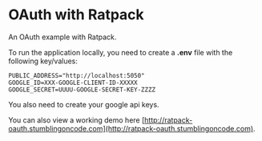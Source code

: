 OAuth with Ratpack
================

An OAuth example with Ratpack.

To run the application locally, you need to create a __.env__ file with the following key/values:

```
PUBLIC_ADDRESS="http://localhost:5050"
GOOGLE_ID=XXX-GOOGLE-CLIENT-ID-XXXXX
GOOGLE_SECRET=UUUU-GOOGLE-SECRET-KEY-ZZZZ
```

You also need to create your google api keys.

You can also view a working demo here [http://ratpack-oauth.stumblingoncode.com](http://ratpack-oauth.stumblingoncode.com).